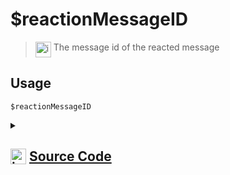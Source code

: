 # $reactionMessageID
> <img align="top" src="https://upload.wikimedia.org/wikipedia/commons/thumb/e/e4/Infobox_info_icon.svg/160px-Infobox_info_icon.svg.png?20150409153300" alt="image" width="25" height="auto"> The message id of the reacted message
## Usage
```
$reactionMessageID
```
<details>
<summary>
    
## <img align="top" src="https://cdn4.iconfinder.com/data/icons/iconsimple-logotypes/512/github-512.png" alt="image" width="25" height="auto">  [Source Code](https://github.com/tryforge/ForgeScript-V2/blob/main/src/native/reactionMessageID.ts)
    
</summary>
    
```ts
import { NativeFunction, Return } from "../structures"

export default new NativeFunction({
    name: "$reactionMessageID",
    version: "1.0.0",
    description: "The message id of the reacted message",
    unwrap: true,
    execute(ctx) {
        return Return.success(
            ctx.reaction?.message.id
        )
    }
})
```
    
</details>